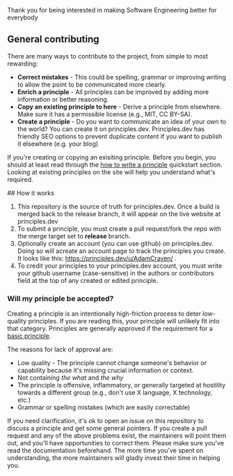 Thank you for being interested in making Software Engineering better for everybody


## General contributing

There are many ways to contribute to the project, from simple to most rewarding: 

* **Correct mistakes** -  This could be spelling, grammar or improving writing to allow the point to be communicated more clearly.
* **Enrich a principle** - All principles can be improved by adding more information or better reasoning.
* **Copy an existing principle to here** - Derive a principle from elsewhere. Make sure it has a permissible license (e.g., MIT, CC BY-SA).
* **Create a principle** - Do you want to communicate an idea of your own to the world? You can create it on principles.dev. Principles.dev has friendly SEO options to prevent duplicate content if you want to publish it elsewhere (e.g. your blog)

If you're creating or copying an exisiting principle. Before you begin, you should at least read through the [how to write a principle](https://principles.dev/documentation/) quickstart section. Looking at existing principles on the site will help you understand what's required.

## How it works

1. This repository is the source of truth for principles.dev. Once a build is merged back to the release branch, it will appear on the live website at principles.dev
2. To submit a principle, you must create a pull request/fork the repo with the merge target set to **release** branch.
3. Optionally create an account (you can use github) on principles.dev. Doing so will acreate an account page to track the principles you create. It looks like this: https://principles.dev/u/AdamCraven/ .
4. To credit your principles to your principles.dev account, you must write your github username (case-sensitive) in the authors or contributors field at the top of any created or edited principle.


### Will my principle be accepted?

Creating a principle is an intentionally high-friction process to deter low-quality principles. If you are reading this, your principle will unlikely fit into that category. Principles are generally approved if the requirement for a [basic principle](https://principles.dev/documentation/#quickstart-writing-your-first-principle). 

The reasons for lack of approval are:

* Low quality - The principle cannot change someone's behavior or capability because it's missing crucial information or context.
* Not containing *the what* and *the why*
* The principle is offensive, inflammatory, or generally targeted at hostility towards a different group (e.g., don't use X language, X technology, etc.)
* Grammar or spelling mistakes (which are easily correctable)

If you need clarification, it's ok to open an issue on this repository to discuss a principle and get some general pointers. If you create a pull request and any of the above problems exist, the maintainers will point them out, and you'll have opportunities to correct them. Please make sure you've read the documentation beforehand. The more time you've spent on understanding, the more maintainers will gladly invest their time in helping you.
